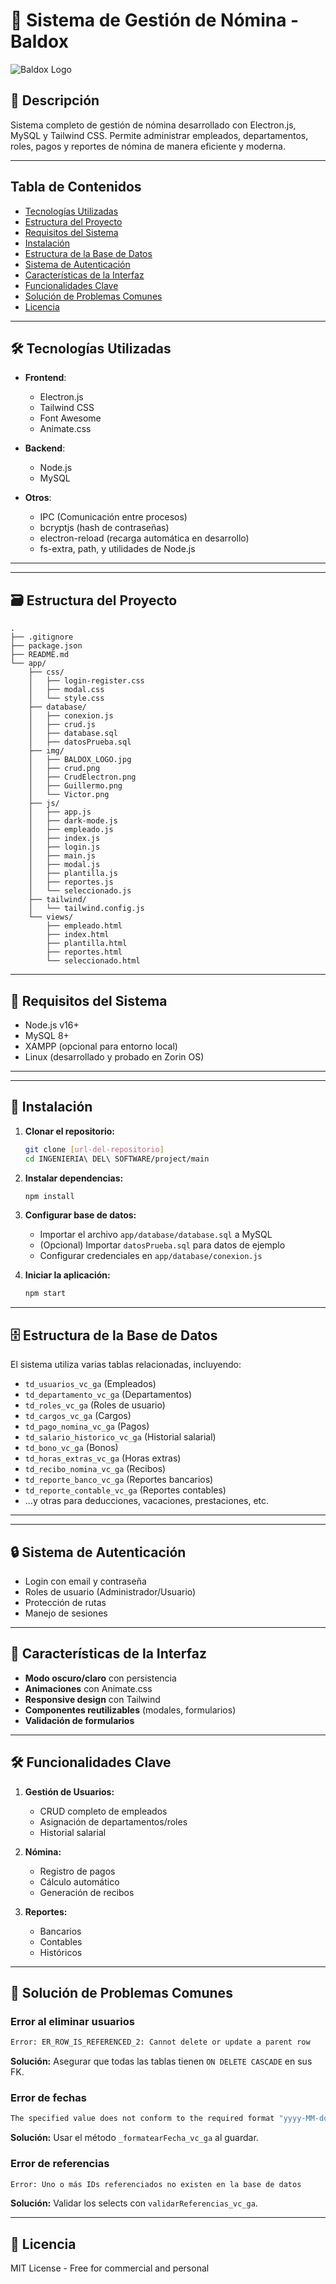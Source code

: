 # 📝 Sistema de Gestión de Nómina - Baldox

![Baldox Logo](./app/img/BALDOX_LOGO.jpg)

## 📌 Descripción

Sistema completo de gestión de nómina desarrollado con Electron.js, MySQL y Tailwind CSS. Permite administrar empleados, departamentos, roles, pagos y reportes de nómina de manera eficiente y moderna.

---

## Tabla de Contenidos

- [Tecnologías Utilizadas](#tecnologías-utilizadas)
- [Estructura del Proyecto](#estructura-del-proyecto)
- [Requisitos del Sistema](#requisitos-del-sistema)
- [Instalación](#instalación)
- [Estructura de la Base de Datos](#estructura-de-la-base-de-datos)
- [Sistema de Autenticación](#sistema-de-autenticación)
- [Características de la Interfaz](#características-de-la-interfaz)
- [Funcionalidades Clave](#funcionalidades-clave)
- [Solución de Problemas Comunes](#solución-de-problemas-comunes)
- [Licencia](#licencia)

---

## 🛠️ Tecnologías Utilizadas

- **Frontend**:  
  - Electron.js  
  - Tailwind CSS  
  - Font Awesome  
  - Animate.css

- **Backend**:  
  - Node.js  
  - MySQL

- **Otros**:  
  - IPC (Comunicación entre procesos)
  - bcryptjs (hash de contraseñas)
  - electron-reload (recarga automática en desarrollo)
  - fs-extra, path, y utilidades de Node.js

---

---

## 🗃️ Estructura del Proyecto

```
.
├── .gitignore
├── package.json
├── README.md
└── app/
    ├── css/
    │   ├── login-register.css
    │   ├── modal.css
    │   └── style.css
    ├── database/
    │   ├── conexion.js
    │   ├── crud.js
    │   ├── database.sql
    │   ├── datosPrueba.sql
    ├── img/
    │   ├── BALDOX_LOGO.jpg
    │   ├── crud.png
    │   ├── CrudElectron.png
    │   ├── Guillermo.png
    │   └── Victor.png
    ├── js/
    │   ├── app.js
    │   ├── dark-mode.js
    │   ├── empleado.js
    │   ├── index.js
    │   ├── login.js
    │   ├── main.js
    │   ├── modal.js
    │   ├── plantilla.js
    │   ├── reportes.js
    │   └── seleccionado.js
    ├── tailwind/
    │   └── tailwind.config.js
    └── views/
        ├── empleado.html
        ├── index.html
        ├── plantilla.html
        ├── reportes.html
        └── seleccionado.html
```

---

## 🔌 Requisitos del Sistema

- Node.js v16+
- MySQL 8+
- XAMPP (opcional para entorno local)
- Linux (desarrollado y probado en Zorin OS)

---

---

## 🚀 Instalación

1. **Clonar el repositorio:**
   ```bash
   git clone [url-del-repositorio]
   cd INGENIERIA\ DEL\ SOFTWARE/project/main
   ```

2. **Instalar dependencias:**
   ```bash
   npm install
   ```

3. **Configurar base de datos:**
   - Importar el archivo `app/database/database.sql` a MySQL
   - (Opcional) Importar `datosPrueba.sql` para datos de ejemplo
   - Configurar credenciales en `app/database/conexion.js`

4. **Iniciar la aplicación:**
   ```bash
   npm start
   ```

---

## 🗄️ Estructura de la Base de Datos

El sistema utiliza varias tablas relacionadas, incluyendo:

- `td_usuarios_vc_ga` (Empleados)
- `td_departamento_vc_ga` (Departamentos)
- `td_roles_vc_ga` (Roles de usuario)
- `td_cargos_vc_ga` (Cargos)
- `td_pago_nomina_vc_ga` (Pagos)
- `td_salario_historico_vc_ga` (Historial salarial)
- `td_bono_vc_ga` (Bonos)
- `td_horas_extras_vc_ga` (Horas extras)
- `td_recibo_nomina_vc_ga` (Recibos)
- `td_reporte_banco_vc_ga` (Reportes bancarios)
- `td_reporte_contable_vc_ga` (Reportes contables)
- ...y otras para deducciones, vacaciones, prestaciones, etc.

---

---

## 🔒 Sistema de Autenticación

- Login con email y contraseña
- Roles de usuario (Administrador/Usuario)
- Protección de rutas
- Manejo de sesiones

---

## 🎨 Características de la Interfaz

- **Modo oscuro/claro** con persistencia
- **Animaciones** con Animate.css
- **Responsive design** con Tailwind
- **Componentes reutilizables** (modales, formularios)
- **Validación de formularios**

---

## 🛠️ Funcionalidades Clave

1. **Gestión de Usuarios:**
   - CRUD completo de empleados
   - Asignación de departamentos/roles
   - Historial salarial

2. **Nómina:**
   - Registro de pagos
   - Cálculo automático
   - Generación de recibos

3. **Reportes:**
   - Bancarios
   - Contables
   - Históricos

---

## 🐛 Solución de Problemas Comunes

### Error al eliminar usuarios
```bash
Error: ER_ROW_IS_REFERENCED_2: Cannot delete or update a parent row
```
**Solución:** Asegurar que todas las tablas tienen `ON DELETE CASCADE` en sus FK.

### Error de fechas
```bash
The specified value does not conform to the required format "yyyy-MM-dd"
```
**Solución:** Usar el método `_formatearFecha_vc_ga` al guardar.

### Error de referencias
```bash
Error: Uno o más IDs referenciados no existen en la base de datos
```
**Solución:** Validar los selects con `validarReferencias_vc_ga`.

---

## 📜 Licencia

MIT License - Free for commercial and personal

